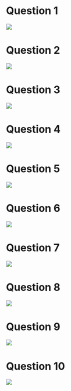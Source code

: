 <h1>Question 1</h1>
<img src="https://github.com/Yogaprasadmk/Terv_Academy_Java_Practice_Question_Answer/assets/120255515/50e83f60-3128-416d-ab54-68a80533963b">

<h1>Question 2</h1>
<img src="https://github.com/Yogaprasadmk/Terv_Academy_Java_Practice_Question_Answer/assets/120255515/c7b2d2f4-4184-4879-8cbc-ad645b44afa0"/>

<h1>Question 3</h1>
<img src="https://github.com/Yogaprasadmk/Terv_Academy_Java_Practice_Question_Answer/assets/120255515/fb64c6df-bab1-46fe-aade-847ce26e0c69"/>

<h1>Question 4</h1>
<img src="https://github.com/Yogaprasadmk/Terv_Academy_Java_Practice_Question_Answer/assets/120255515/e32c9053-2563-4398-ac84-c306f0a971ce">

<h1>Question 5</h1>
<img src="https://github.com/Yogaprasadmk/Terv_Academy_Java_Practice_Question_Answer/assets/120255515/cb513960-cac4-464b-b683-3f5c15ff88f9"/>

<h1>Question 6</h1>
<img src="https://github.com/Yogaprasadmk/Terv_Academy_Java_Practice_Question_Answer/assets/120255515/9112d8a7-638a-4c49-8141-eebab8a37014"/>

<h1>Question 7</h1>
<img src="https://github.com/Yogaprasadmk/Terv_Academy_Java_Practice_Question_Answer/assets/120255515/246265f2-0360-47aa-978e-267c1caef14f"/>

<h1>Question 8</h1>
<img src="https://github.com/Yogaprasadmk/Terv_Academy_Java_Practice_Question_Answer/assets/120255515/287e2687-a26b-4429-ae35-1a7d8d31b846"/>

<h1>Question 9</h1>
<img src="https://github.com/Yogaprasadmk/Terv_Academy_Java_Practice_Question_Answer/assets/120255515/33143a5a-ae74-41a0-bcbd-c0fb6ae89a0c"/>

<h1>Question 10</h1>
<img src="https://github.com/Yogaprasadmk/Terv_Academy_Java_Practice_Question_Answer/assets/120255515/57752591-994a-4823-94c6-83f2cb65a4b2"/>

